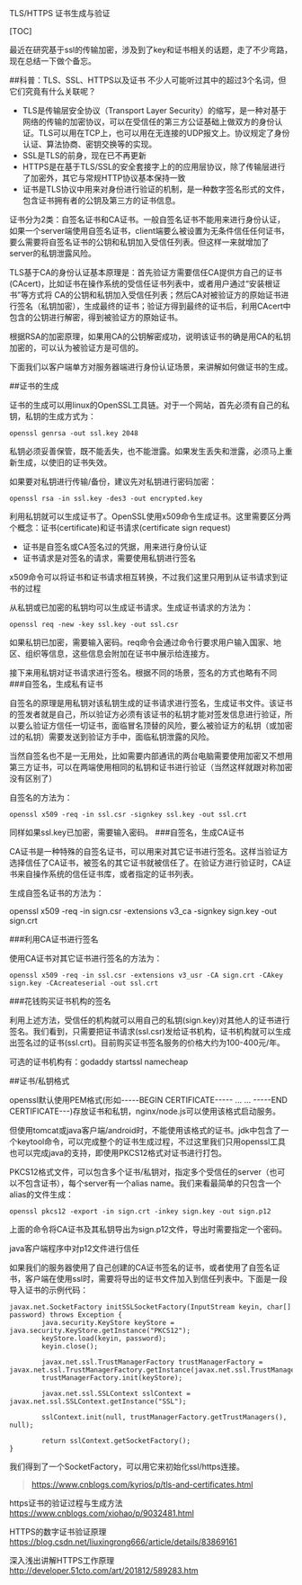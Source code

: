 TLS/HTTPS 证书生成与验证 
 
 [TOC]
  
 最近在研究基于ssl的传输加密，涉及到了key和证书相关的话题，走了不少弯路，现在总结一下做个备忘。
 
##科普：TLS、SSL、HTTPS以及证书
 不少人可能听过其中的超过3个名词，但它们究竟有什么关联呢？
* TLS是传输层安全协议（Transport Layer Security）的缩写，是一种对基于网络的传输的加密协议，可以在受信任的第三方公证基础上做双方的身份认证。TLS可以用在TCP上，也可以用在无连接的UDP报文上。协议规定了身份认证、算法协商、密钥交换等的实现。
* SSL是TLS的前身，现在已不再更新
* HTTPS是在基于TLS/SSL的安全套接字上的的应用层协议，除了传输层进行了加密外，其它与常规HTTP协议基本保持一致
* 证书是TLS协议中用来对身份进行验证的机制，是一种数字签名形式的文件，包含证书拥有者的公钥及第三方的证书信息。

证书分为2类：自签名证书和CA证书。一般自签名证书不能用来进行身份认证，如果一个server端使用自签名证书，client端要么被设置为无条件信任任何证书，要么需要将自签名证书的公钥和私钥加入受信任列表。但这样一来就增加了server的私钥泄露风险。

TLS基于CA的身份认证基本原理是：首先验证方需要信任CA提供方自己的证书(CAcert)，比如证书在操作系统的受信任证书列表中，或者用户通过“安装根证书”等方式将 CA的公钥和私钥加入受信任列表；然后CA对被验证方的原始证书进行签名（私钥加密），生成最终的证书；验证方得到最终的证书后，利用CAcert中包含的公钥进行解密，得到被验证方的原始证书。

根据RSA的加密原理，如果用CA的公钥解密成功，说明该证书的确是用CA的私钥加密的，可以认为被验证方是可信的。

下面我们以客户端单方对服务器端进行身份认证场景，来讲解如何做证书的生成。

##证书的生成

证书的生成可以用linux的OpenSSL工具链。对于一个网站，首先必须有自己的私钥，私钥的生成方式为：
```
openssl genrsa -out ssl.key 2048
```
私钥必须妥善保管，既不能丢失，也不能泄露。如果发生丢失和泄露，必须马上重新生成，以使旧的证书失效。

如果要对私钥进行传输/备份，建议先对私钥进行密码加密：
```
openssl rsa -in ssl.key -des3 -out encrypted.key
```
利用私钥就可以生成证书了。OpenSSL使用x509命令生成证书。这里需要区分两个概念：证书(certificate)和证书请求(certificate sign request)

* 证书是自签名或CA签名过的凭据，用来进行身份认证
* 证书请求是对签名的请求，需要使用私钥进行签名

x509命令可以将证书和证书请求相互转换，不过我们这里只用到从证书请求到证书的过程

从私钥或已加密的私钥均可以生成证书请求。生成证书请求的方法为：
```
openssl req -new -key ssl.key -out ssl.csr
```
如果私钥已加密，需要输入密码。req命令会通过命令行要求用户输入国家、地区、组织等信息，这些信息会附加在证书中展示给连接方。

接下来用私钥对证书请求进行签名。根据不同的场景，签名的方式也略有不同
###自签名，生成私有证书

自签名的原理是用私钥对该私钥生成的证书请求进行签名，生成证书文件。该证书的签发者就是自己，所以验证方必须有该证书的私钥才能对签发信息进行验证，所以要么验证方信任一切证书，面临冒名顶替的风险，要么被验证方的私钥（或加密过的私钥）需要发送到验证方手中，面临私钥泄露的风险。

当然自签名也不是一无用处，比如需要内部通讯的两台电脑需要使用加密又不想用第三方证书，可以在两端使用相同的私钥和证书进行验证（当然这样就跟对称加密没有区别了）

自签名的方法为：
```
openssl x509 -req -in ssl.csr -signkey ssl.key -out ssl.crt
```
同样如果ssl.key已加密，需要输入密码。
###自签名，生成CA证书

CA证书是一种特殊的自签名证书，可以用来对其它证书进行签名。这样当验证方选择信任了CA证书，被签名的其它证书就被信任了。在验证方进行验证时，CA证书来自操作系统的信任证书库，或者指定的证书列表。

生成自签名证书的方法为：

openssl x509 -req -in sign.csr -extensions v3_ca -signkey sign.key -out sign.crt

###利用CA证书进行签名

使用CA证书对其它证书进行签名的方法为：
```
openssl x509 -req -in ssl.csr -extensions v3_usr -CA sign.crt -CAkey sign.key -CAcreateserial -out ssl.crt
```
###花钱购买证书机构的签名

利用上述方法，受信任的机构就可以用自己的私钥(sign.key)对其他人的证书进行签名。我们看到，只需要把证书请求(ssl.csr)发给证书机构，证书机构就可以生成出签名过的证书(ssl.crt)。目前购买证书签名服务的价格大约为100-400元/年。

可选的证书机构有：godaddy startssl namecheap

##证书/私钥格式

openssl默认使用PEM格式(形如-----BEGIN CERTIFICATE----- ... ... -----END CERTIFICATE---)存放证书和私钥，nginx/node.js可以使用该格式启动服务。

但使用tomcat或java客户端/android时，不能使用该格式的证书。jdk中包含了一个keytool命令，可以完成整个的证书生成过程，不过这里我们只用openssl工具也可以完成java的支持，即使用PKCS12格式对证书进行打包。

PKCS12格式文件，可以包含多个证书/私钥对，指定多个受信任的server（也可以不包含证书），每个server有一个alias name。我们来看最简单的只包含一个alias的文件生成：
```
openssl pkcs12 -export -in sign.crt -inkey sign.key -out sign.p12
```
上面的命令将CA证书及其私钥导出为sign.p12文件，导出时需要指定一个密码。
 

java客户端程序中对p12文件进行信任

如果我们的服务器使用了自己创建的CA证书签名的证书，或者使用了自签名证书，客户端在使用ssl时，需要将导出的证书文件加入到信任列表中。下面是一段导入证书的示例代码：
```
javax.net.SocketFactory initSSLSocketFactory(InputStream keyin, char[] password) throws Exception {
        java.security.KeyStore keyStore = java.security.KeyStore.getInstance("PKCS12");
        keyStore.load(keyin, password);
        keyin.close();

        javax.net.ssl.TrustManagerFactory trustManagerFactory = javax.net.ssl.TrustManagerFactory.getInstance(javax.net.ssl.TrustManagerFactory.getDefaultAlgorithm());
        trustManagerFactory.init(keyStore);

        javax.net.ssl.SSLContext sslContext = javax.net.ssl.SSLContext.getInstance("SSL");

        sslContext.init(null, trustManagerFactory.getTrustManagers(), null);

        return sslContext.getSocketFactory();
}
```
我们得到了一个SocketFactory，可以用它来初始化ssl/https连接。

> https://www.cnblogs.com/kyrios/p/tls-and-certificates.html


https证书的验证过程与生成方法
https://www.cnblogs.com/xiohao/p/9032481.html


HTTPS的数字证书验证原理
https://blog.csdn.net/liuxingrong666/article/details/83869161

深入浅出讲解HTTPS工作原理
http://developer.51cto.com/art/201812/589283.htm
